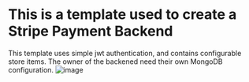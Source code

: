 # This is a template used to create a Stripe Payment Backend
This template uses simple jwt authentication, and contains configurable store items.
The owner of the backened need their own MongoDB configuration.
![image](https://user-images.githubusercontent.com/109865132/226332355-6353d31d-fd4c-4d95-be2e-57f9ef017975.png)
